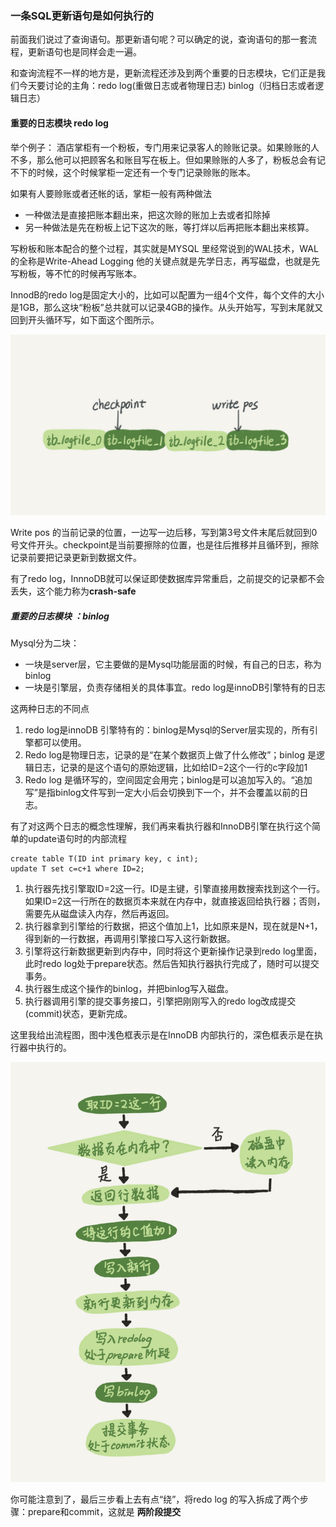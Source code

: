 ### 一条SQL更新语句是如何执行的

前面我们说过了查询语句。那更新语句呢？可以确定的说，查询语句的那一套流程，更新语句也是同样会走一遍。

和查询流程不一样的地方是，更新流程还涉及到两个重要的日志模块，它们正是我们今天要讨论的主角：redo log(重做日志或者物理日志) binlog（归档日志或者逻辑日志）

#### 重要的日志模块 redo log

举个例子： 酒店掌柜有一个粉板，专门用来记录客人的赊账记录。如果赊账的人不多，那么他可以把顾客名和账目写在板上。但如果赊账的人多了，粉板总会有记不下的时候，这个时候掌柜一定还有一个专门记录赊账的账本。

如果有人要赊账或者还帐的话，掌柜一般有两种做法

- 一种做法是直接把账本翻出来，把这次赊的账加上去或者扣除掉
- 另一种做法是先在粉板上记下这次的账，等打烊以后再把账本翻出来核算。

写粉板和账本配合的整个过程，其实就是MYSQL 里经常说到的WAL技术，WAL的全称是Write-Ahead Logging 他的关键点就是先学日志，再写磁盘，也就是先写粉板，等不忙的时候再写账本。



InnodB的redo log是固定大小的，比如可以配置为一组4个文件，每个文件的大小是1GB，那么这块“粉板”总共就可以记录4GB的操作。从头开始写，写到末尾就又回到开头循环写，如下面这个图所示。

![](../image/redolog.jpg)

Write pos 的当前记录的位置，一边写一边后移，写到第3号文件末尾后就回到0号文件开头。checkpoint是当前要擦除的位置，也是往后推移并且循环到，擦除记录前要把记录更新到数据文件。

有了redo log，InnnoDB就可以保证即使数据库异常重启，之前提交的记录都不会丢失，这个能力称为**crash-safe**

##### 重要的日志模块 ：binlog

Mysql分为二块：

- 一块是server层，它主要做的是Mysql功能层面的时候，有自己的日志，称为binlog
- 一块是引擎层，负责存储相关的具体事宜。redo log是innoDB引擎特有的日志

这两种日志的不同点

1. redo log是innoDB 引擎特有的：binlog是Mysql的Server层实现的，所有引擎都可以使用。
2. Redo log是物理日志，记录的是“在某个数据页上做了什么修改”；binlog 是逻辑日志，记录的是这个语句的原始逻辑，比如给ID=2这个一行的c字段加1
3. Redo log 是循环写的，空间固定会用完；binlog是可以追加写入的。“追加写”是指binlog文件写到一定大小后会切换到下一个，并不会覆盖以前的日志。

有了对这两个日志的概念性理解，我们再来看执行器和InnoDB引擎在执行这个简单的update语句时的内部流程

```
create table T(ID int primary key, c int);
update T set c=c+1 where ID=2;
```



1. 执行器先找引擎取ID=2这一行。ID是主键，引擎直接用数搜索找到这个一行。如果ID=2这一行所在的数据页本来就在内存中，就直接返回给执行器；否则，需要先从磁盘读入内存，然后再返回。
2. 执行器拿到引擎给的行数据，把这个值加上1，比如原来是N，现在就是N+1，得到新的一行数据，再调用引擎接口写入这行新数据。
3. 引擎将这行新数据更新到内存中，同时将这个更新操作记录到redo log里面，此时redo log处于prepare状态。然后告知执行器执行完成了，随时可以提交事务。
4. 执行器生成这个操作的binlog，并把binlog写入磁盘。
5. 执行器调用引擎的提交事务接口，引擎把刚刚写入的redo log改成提交(commit)状态，更新完成。

这里我给出流程图，图中浅色框表示是在InnoDB 内部执行的，深色框表示是在执行器中执行的。

![](../image/binlog.png)

你可能注意到了，最后三步看上去有点“绕”，将redo log 的写入拆成了两个步骤：prepare和commit，这就是 **两阶段提交**

